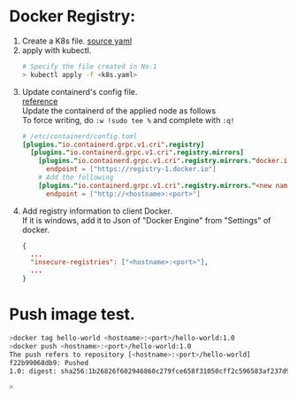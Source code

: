 # Docker Registry:

1. Create a K8s file. [source yaml](../k8s/docker-registry.yaml)
2. apply with kubectl.
	```bash
	# Specify the file created in No.1
	> kubectl apply -f <k8s.yaml>
	```
3. Update containerd's config file.<br>[reference](https://github.com/containerd/containerd/blob/main/docs/cri/registry.md)<br>Update the containerd of the applied node as follows<br>
To force writing, do ```:w !sudo tee %``` and complete with ```:q!```
	```toml
	# /etc/containerd/config.toml
	[plugins."io.containerd.grpc.v1.cri".registry]
      [plugins."io.containerd.grpc.v1.cri".registry.mirrors]
        [plugins."io.containerd.grpc.v1.cri".registry.mirrors."docker.io"]
          endpoint = ["https://registry-1.docker.io"]
		# Add the following
        [plugins."io.containerd.grpc.v1.cri".registry.mirrors."<new name>"]
          endpoint = ["http://<hostname>:<port>"]
	```
4. Add registry information to client Docker.<br>If it is windows, add it to Json of "Docker Engine" from "Settings" of docker.
	```json
	{
	  ...
	  "insecure-registries": ["<hostname>:<port>"],
	  ...
	}
	```

# Push image test.

```bash
>docker tag hello-world <hostname>:<port>/hello-world:1.0
>docker push <hostname>:<port>/hello-world:1.0
The push refers to repository [<hostname>:<port>/hello-world]
f22b99068db9: Pushed
1.0: digest: sha256:1b26826f602946860c279fce658f31050cff2c596583af237d971f4629b57792 size: 525

>
```

